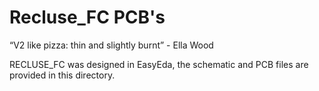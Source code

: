 # Recluse_FC PCB's

“V2 like pizza: thin and slightly burnt” - Ella Wood

RECLUSE_FC was designed in EasyEda, the schematic and PCB files are provided in this directory.